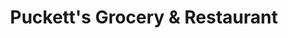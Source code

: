 ---
title: "Puckett's Grocery & Restaurant"
url: /columbia/pucketts-grocery-und-restaurant/
shop: Supermarkt
---